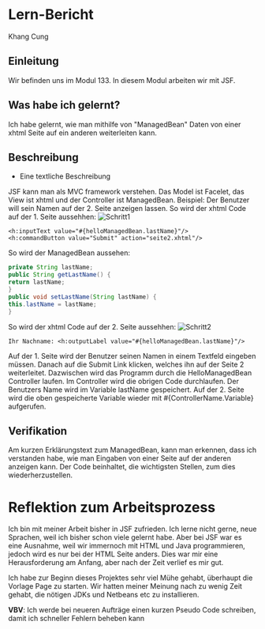 # Lern-Bericht
Khang Cung

## Einleitung

Wir befinden uns im Modul 133. In diesem Modul arbeiten wir mit JSF.

## Was habe ich gelernt?
Ich habe gelernt, wie man mithilfe von "ManagedBean" Daten von einer xhtml Seite auf ein anderen weiterleiten kann.

## Beschreibung


* Eine textliche Beschreibung

JSF kann man als MVC framework verstehen. Das Model ist Facelet, das View ist xhtml und der Controller ist ManagedBean. 
Beispiel:
Der Benutzer will sein Namen auf der 2. Seite anzeigen lassen. 
So wird der xhtml Code auf der 1. Seite aussehhen:
![Schritt1](https://cdn.discordapp.com/attachments/645742577370267648/1013687737431371816/Schritt1.png)
```
<h:inputText value="#{helloManagedBean.lastName}"/>
<h:commandButton value="Submit" action="seite2.xhtml"/>
```
So wird der ManagedBean aussehen: 
```java
private String lastName;
public String getLastName() {
return lastName;
}
public void setLastName(String lastName) {
this.lastName = lastName;
}
```
So wird der xhtml Code auf der 2. Seite aussehhen:
![Schritt2](https://cdn.discordapp.com/attachments/645742577370267648/1013687737041293423/Schritt2.png)
```
Ihr Nachname: <h:outputLabel value="#{helloManagedBean.lastName}"/> 
```

Auf der 1. Seite wird der Benutzer seinen Namen in einem Textfeld eingeben müssen. Danach auf die Submit Link klicken, welches ihn auf der Seite 2 weiterleitet.
Dazwischen wird das Programm durch die HelloManagedBean Controller laufen. Im Controller wird die obrigen Code durchlaufen. Der Benutzers Name wird im Variable lastName gespeichert.
Auf der 2. Seite wird die oben gespeicherte Variable wieder mit #{ControllerName.Variable} aufgerufen. 

## Verifikation

Am kurzen Erklärungstext zum ManagedBean, kann man erkennen, dass ich verstanden habe, wie man Eingaben von einer Seite auf der anderen anzeigen kann. 
Der Code beinhaltet, die wichtigsten Stellen, zum dies wiederherzustellen.

# Reflektion zum Arbeitsprozess

Ich bin mit meiner Arbeit bisher in JSF zufrieden. Ich lerne nicht gerne, neue Sprachen, weil ich bisher schon viele gelernt habe. Aber bei JSF war es eine Ausnahme, weil wir immernoch mit HTML und Java programmieren, jedoch wird es nur bei der HTML Seite anders. Dies war mir eine Herausforderung am Anfang, aber nach der Zeit verlief es mir gut.

Ich habe zur Beginn dieses Projektes sehr viel Mühe gehabt, überhaupt die Vorlage Page zu starten. Wir hatten meiner Meinung nach zu wenig Zeit gehabt, die nötigen JDKs und Netbeans etc zu installieren.

**VBV**: Ich werde bei neueren Aufträge einen kurzen Pseudo Code schreiben, damit ich schneller Fehlern beheben kann

